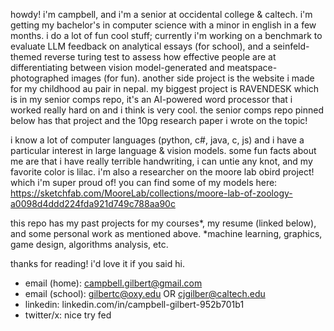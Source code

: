 howdy! i'm campbell, and i'm a senior at occidental college & caltech. i'm getting my bachelor's in computer science with a minor in english in a few months. i do a lot of fun cool stuff; currently i'm working on a benchmark to evaluate LLM feedback on analytical essays (for school), and a seinfeld-themed reverse turing test to assess how effective people are at differentiating between vision model-generated and meatspace-photographed images (for fun). another side project is the website i made for my childhood au pair in nepal. my biggest project is RAVENDESK which is in my senior comps repo, it's an AI-powered word processor that i worked really hard on and i think is very cool. the senior comps repo pinned below has that project and the 10pg research paper i wrote on the topic!

i know a lot of computer languages (python, c#, java, c, js) and i have a particular interest in large language & vision models. some fun facts about me are that i have really terrible handwriting, i can untie any knot, and my favorite color is lilac. i'm also a researcher on the moore lab obird project! which i'm super proud of! you can find some of my models here: https://sketchfab.com/MooreLab/collections/moore-lab-of-zoology-a0098d4ddd224fda921d749c788aa90c

this repo has my past projects for my courses*, my resume (linked below), and some personal work as mentioned above. 
*machine learning, graphics, game design, algorithms analysis, etc.

thanks for reading! i'd love it if you said hi.
- email (home): campbell.gilbert@gmail.com
- email (school): gilbertc@oxy.edu OR cjgilber@caltech.edu
- linkedin: linkedin.com/in/campbell-gilbert-952b701b1
- twitter/x: nice try fed
